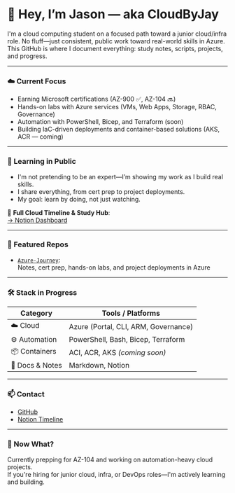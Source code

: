 # 👋 Hey, I’m Jason — aka CloudByJay

I'm a cloud computing student on a focused path toward a junior cloud/infra role. No fluff—just consistent, public work toward real-world skills in Azure. This GitHub is where I document everything: study notes, scripts, projects, and progress.

---

### ☁️ Current Focus
- Earning Microsoft certifications (AZ-900 ✅, AZ-104 🔜)
- Hands-on labs with Azure services (VMs, Web Apps, Storage, RBAC, Governance)
- Automation with PowerShell, Bicep, and Terraform (soon)
- Building IaC-driven deployments and container-based solutions (AKS, ACR — coming)

---

### 🧠 Learning in Public

- I'm not pretending to be an expert—I’m showing my work as I build real skills.
- I share everything, from cert prep to project deployments.
- My goal: learn by doing, not just watching.

📓 **Full Cloud Timeline & Study Hub**:  
[→ Notion Dashboard](https://www.notion.so/Cloud-Computing-Timeline-1d3cdd482df680e2b4a8f2bc0a7ecde1)

---

### 📂 Featured Repos

- [`Azure-Journey`](https://github.com/CloudByJay/Azure-Journey):  
  Notes, cert prep, hands-on labs, and project deployments in Azure

---

### 🛠️ Stack in Progress

| Category          | Tools / Platforms                     |
|-------------------|----------------------------------------|
| ☁️ Cloud           | Azure (Portal, CLI, ARM, Governance)   |
| ⚙️ Automation      | PowerShell, Bash, Bicep, Terraform     |
| 📦 Containers      | ACI, ACR, AKS *(coming soon)*          |
| 📘 Docs & Notes    | Markdown, Notion                      |

---

### 📫 Contact

- [GitHub](https://github.com/CloudByJay)  
- [Notion Timeline](https://www.notion.so/Cloud-Computing-Timeline-1d3cdd482df680e2b4a8f2bc0a7ecde1)

---

### 🔎 Now What?

Currently prepping for AZ-104 and working on automation-heavy cloud projects.  
If you're hiring for junior cloud, infra, or DevOps roles—I'm actively learning and building.

